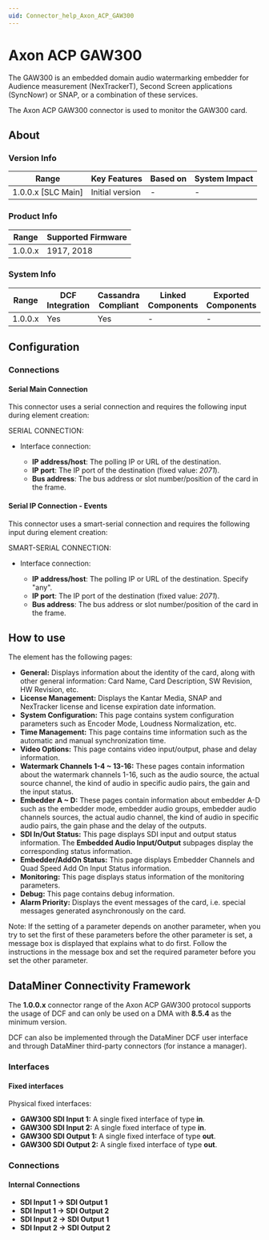 ```yaml
---
uid: Connector_help_Axon_ACP_GAW300
---
```


# Axon ACP GAW300

The GAW300 is an embedded domain audio watermarking embedder for Audience measurement (NexTrackerT), Second Screen applications (SyncNowr) or SNAP, or a combination of these services.

The Axon ACP GAW300 connector is used to monitor the GAW300 card.

## About

### Version Info

| Range                | Key Features     | Based on     | System Impact     |
|----------------------|------------------|--------------|-------------------|
| 1.0.0.x [SLC Main]   | Initial version  | -            | -                 |

### Product Info

| Range     | Supported Firmware     |
|-----------|------------------------|
| 1.0.0.x   | 1917, 2018             |

### System Info

| Range     | DCF Integration     | Cassandra Compliant     | Linked Components     | Exported Components     |
|-----------|---------------------|-------------------------|-----------------------|-------------------------|
| 1.0.0.x   | Yes                 | Yes                     | -                     | -                       |

## Configuration

### Connections

#### Serial Main Connection

This connector uses a serial connection and requires the following input during element creation:

SERIAL CONNECTION:

- Interface connection:

  - **IP address/host**: The polling IP or URL of the destination.
  - **IP port**: The IP port of the destination (fixed value: *2071*).
  - **Bus address**: The bus address or slot number/position of the card in the frame.

#### Serial IP Connection - Events

This connector uses a smart-serial connection and requires the following input during element creation:

SMART-SERIAL CONNECTION:

- Interface connection:

  - **IP address/host**: The polling IP or URL of the destination. Specify "any".
  - **IP port**: The IP port of the destination (fixed value: *2071*).
  - **Bus address**: The bus address or slot number/position of the card in the frame.

## How to use

The element has the following pages:

- **General:** Displays information about the identity of the card, along with other general information: Card Name, Card Description, SW Revision, HW Revision, etc.
- **License Management:** Displays the Kantar Media, SNAP and NexTracker license and license expiration date information.
- **System Configuration:** This page contains system configuration parameters such as Encoder Mode, Loudness Normalization, etc.
- **Time Management:** This page contains time information such as the automatic and manual synchronization time.
- **Video Options:** This page contains video input/output, phase and delay information.
- **Watermark Channels 1-4 ~ 13-16:** These pages contain information about the watermark channels 1-16, such as the audio source, the actual source channel, the kind of audio in specific audio pairs, the gain and the input status.
- **Embedder A ~ D:** These pages contain information about embedder A-D such as the embedder mode, embedder audio groups, embedder audio channels sources, the actual audio channel, the kind of audio in specific audio pairs, the gain phase and the delay of the outputs.
- **SDI In/Out Status:** This page displays SDI input and output status information. The **Embedded Audio Input/Output** subpages display the corresponding status information.
- **Embedder/AddOn Status:** This page displays Embedder Channels and Quad Speed Add On Input Status information.
- **Monitoring:** This page displays status information of the monitoring parameters.
- **Debug:** This page contains debug information.
- **Alarm Priority:** Displays the event messages of the card, i.e. special messages generated asynchronously on the card.

Note: If the setting of a parameter depends on another parameter, when you try to set the first of these parameters before the other parameter is set, a message box is displayed that explains what to do first. Follow the instructions in the message box and set the required parameter before you set the other parameter.

## DataMiner Connectivity Framework

The **1.0.0.x** connector range of the Axon ACP GAW300 protocol supports the usage of DCF and can only be used on a DMA with **8.5.4** as the minimum version.

DCF can also be implemented through the DataMiner DCF user interface and through DataMiner third-party connectors (for instance a manager).

### Interfaces

#### Fixed interfaces

Physical fixed interfaces:

- **GAW300 SDI Input 1:** A single fixed interface of type **in**.
- **GAW300 SDI Input 2:** A single fixed interface of type **in**.
- **GAW300 SDI Output 1:** A single fixed interface of type **out**.
- **GAW300 SDI Output 2:** A single fixed interface of type **out**.

### Connections

#### Internal Connections

- **SDI Input 1 -\> SDI Output 1**
- **SDI Input 1 -\> SDI Output 2**
- **SDI Input 2 -\> SDI Output 1**
- **SDI Input 2 -\> SDI Output 2**
